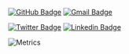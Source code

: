 [![GitHub Badge](https://img.shields.io/badge/-@rubenaprikyan-%23181717?style=flat&logo=github)](https://github.com/rubenaprikyan) [![Gmail Badge](https://img.shields.io/badge/-contact@rubenaprikyan.com-c14438?style=flat&logo=Gmail&logoColor=white&link=mailto:contact@rubenaprikyan.com)](mailto:contact@rubenaprikyan.com) 

[![Twitter Badge](https://img.shields.io/badge/-@RubenAprikyan-1ca0f1?style=flat&labelColor=1ca0f1&logo=twitter&logoColor=white&link=https://twitter.com/RubenaAprikyan)](https://twitter.com/RubenAprikyan) [![Linkedin Badge](https://img.shields.io/badge/-@rubenaprikyan-blue?style=flat&logo=Linkedin&logoColor=white&link=https://www.linkedin.com/in/rubenaprikyan/)](https://www.linkedin.com/in/rubenaprikyan/)



![Metrics](https://metrics.lecoq.io/rubenaprikyan?template=classic&lines=1&stargazers=1&languages=1&achievements=1&base=header%2C%20activity%2C%20community%2C%20repositories%2C%20metadata&base.indepth=false&base.hireable=false&base.skip=false&languages=false&languages.limit=8&languages.threshold=0%25&languages.other=false&languages.colors=github&languages.sections=most-used&languages.indepth=false&languages.analysis.timeout=15&languages.analysis.timeout.repositories=7.5&languages.categories=markup%2C%20programming&languages.recent.categories=markup%2C%20programming&languages.recent.load=300&languages.recent.days=14&stargazers=false&stargazers.charts=true&stargazers.charts.type=chartist&stargazers.worldmap=false&stargazers.worldmap.sample=0&lines=false&lines.sections=base&lines.repositories.limit=4&lines.history.limit=1&achievements=false&achievements.threshold=X&achievements.secrets=true&achievements.display=compact&achievements.limit=0&config.timezone=Asia%2FYerevan)
